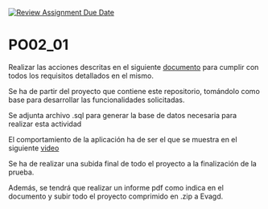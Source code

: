 [![Review Assignment Due Date](https://classroom.github.com/assets/deadline-readme-button-22041afd0340ce965d47ae6ef1cefeee28c7c493a6346c4f15d667ab976d596c.svg)](https://classroom.github.com/a/j25INRVR)
# PO02_01
Realizar las acciones descritas en el siguiente [documento](https://docs.google.com/document/d/1FqjzzKMXq40axwMN0zngqXi4dQpXzpMqzsVivGzRQ6M/edit?usp=sharing) para cumplir con todos los requisitos detallados en el mismo.

Se ha de partir del proyecto que contiene este repositorio, tomándolo como base para desarrollar las funcionalidades solicitadas.

Se adjunta archivo .sql para generar la base de datos necesaria para realizar esta actividad

El comportamiento de la aplicación ha de ser el que se muestra en el siguiente [video](https://drive.google.com/file/d/1SDzAI6iPhR0Pafj9JnjKCmlkhWVIjte8/view?usp=sharing)

Se ha de realizar una subida final de todo el proyecto a la finalización de la prueba.

Además, se tendrá que realizar un informe pdf como indica en el documento y subir todo el proyecto comprimido en .zip a Evagd.
